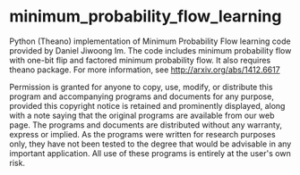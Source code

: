# minimum_probability_flow_learning
Python (Theano) implementation of Minimum Probability Flow learning code provided by Daniel Jiwoong Im.
The code includes minimum probability flow with one-bit flip and factored minimum probability flow.
It also requires theano package. For more information, see http://arxiv.org/abs/1412.6617

Permission is granted for anyone to copy, use, modify, or distribute this program and accompanying programs and documents for any purpose, provided this copyright notice is retained and prominently displayed, along with a note saying that the original programs are available from our web page. The programs and documents are distributed without any warranty, express or implied. As the programs were written for research purposes only, they have not been tested to the degree that would be advisable in any important application. All use of these programs is entirely at the user's own risk.

